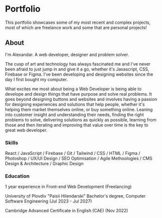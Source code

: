 # Portfolio
This portfolio showcases some of my most recent and complex projects, most of which are freelance work and some that are personal projects!

## About
I'm Alexandar. A web developer, designer and problem solver.

The cusp of art and technology has always fascinated me and I've never been afraid to just jump in and give it a go, whether it's Javascript, CSS, Firebase or Figma. I’ve been developing and designing websites since the day I first bought my computer.

What excites me most about being a Web Developer is being able to develope and design things that have purpose and solve real problems. It goes beyond designing buttons and websites and involves having a passion for designing experiences and solutions that help people, whether it's helping them market themselves online, or buy something online. Leaning into customer insight and understanding their needs, finding the right problems to solve, delivering solutions as quickly as possible, learning from those and then iterating and improving that value over time is the key to great web developer.

### Skills
React / JavaScript / Firebase / Git / Tailwind / CSS / HTML / Figma / Photoshop / UX/UI Design / SEO Optimisation / Agile Methoologies / CMS Design & Architecture / Graphic Design

### Education
1 year experience in Front-end Web Development (Freelancing)

University of Plovdiv "Paisii Hilendarski"
Bachelor's degree, Computer Software Engineering
(Jul 2023 - Jul 2027)

Cambridge Advanced Certificate in English (CAE) (Nov 2022)
